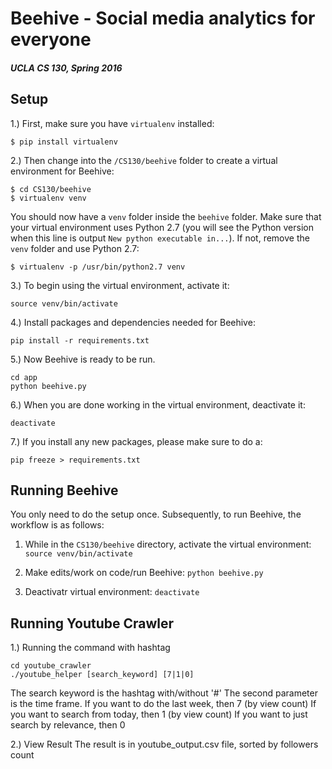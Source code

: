 # Beehive - Social media analytics for everyone
##### UCLA CS 130, Spring 2016

## Setup
1.) First, make sure you have `virtualenv` installed:
```
$ pip install virtualenv
```

2.) Then change into the `/CS130/beehive` folder to create a virtual environment for Beehive:
```
$ cd CS130/beehive
$ virtualenv venv
```

You should now have a `venv` folder inside the `beehive` folder. Make sure that your virtual environment uses Python 2.7 (you will see the Python version when this line is output `New python executable in...`). If not, remove the `venv` folder and use Python 2.7:

```
$ virtualenv -p /usr/bin/python2.7 venv
```

3.) To begin using the virtual environment, activate it:
```
source venv/bin/activate
```

4.) Install packages and dependencies needed for Beehive:
```
pip install -r requirements.txt
```

5.) Now Beehive is ready to be run.
```
cd app
python beehive.py
```

6.) When you are done working in the virtual environment, deactivate it:
```
deactivate
```

7.) If you install any new packages, please make sure to do a:
```
pip freeze > requirements.txt
```

## Running Beehive
You only need to do the setup once. Subsequently, to run Beehive, the workflow is as follows:

1. While in the `CS130/beehive` directory, activate the virtual environment: `source venv/bin/activate`

2. Make edits/work on code/run Beehive: `python beehive.py`

3. Deactivatr virtual environment: `deactivate`

## Running Youtube Crawler

1.) Running the command with hashtag
```
cd youtube_crawler
./youtube_helper [search_keyword] [7|1|0] 
```
The search keyword is the hashtag with/without '#'
The second parameter is the time frame. 
If you want to do the last week, then 7 (by view count)
If you want to search from today, then 1 (by view count)
If you want to just search by relevance, then 0
 
2.) View Result
The result is in youtube_output.csv file, sorted by followers count
